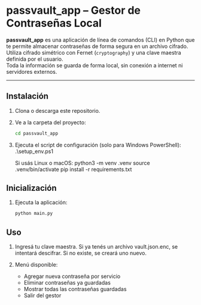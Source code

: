 # passvault_app – Gestor de Contraseñas Local

**passvault_app** es una aplicación de línea de comandos (CLI) en Python que te permite almacenar contraseñas de forma segura en un archivo cifrado.  
Utiliza cifrado simétrico con Fernet (`cryptography`) y una clave maestra definida por el usuario.  
Toda la información se guarda de forma local, sin conexión a internet ni servidores externos.

---

## Instalación

1. Clona o descarga este repositorio.
2. Ve a la carpeta del proyecto:
   ```bash
   cd passvault_app
3. Ejecuta el script de configuración (solo para Windows PowerShell):
   .\setup_env.ps1
   
   Si usás Linux o macOS:
   python3 -m venv .venv
   source .venv/bin/activate
   pip install -r requirements.txt

## Inicialización

1. Ejecuta la aplicación:
   ```bash
   python main.py

## Uso

1. Ingresá tu clave maestra. Si ya tenés un archivo vault.json.enc, se intentará descifrar. Si no existe, se creará uno nuevo.

2. Menú disponible:
   - Agregar nueva contraseña por servicio
   - Eliminar contraseñas ya guardadas
   - Mostrar todas las contraseñas guardadas
   - Salir del gestor

